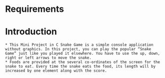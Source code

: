 # Requirements
# Introduction
    * This Mini Project in C Snake Game is a simple console application without graphics. In this project, you can play the popular “Snake Game” just like you played it elsewhere. You have to use the up, down, right or left arrows to move the snake.
    * Foods are provided at the several co-ordinates of the screen for the snake to eat. Every time the snake eats the food, its length will by increased by one element along with the score.


    
